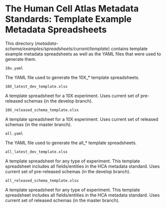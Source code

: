 # The Human Cell Atlas Metadata Standards: Template Example Metadata Spreadsheets

This directory (_metadata-schema/examples/spreadsheets/current/template_) contains template example metadata spreadsheets as well as the YAML files that were used to generate them.

`10x.yaml`

The YAML file used to generate the 10X_* template spreadsheets.

`10X_latest_dev_template.xlsx`

A template spreadsheet for a 10X experiment. Uses current set of pre-released schemas (in the develop branch).

`10X_released_schema_template.xlsx`

A template spreadsheet for a 10X experiment. Uses current set of released schemas (in the master branch).

`all.yaml`

The YAML file used to generate the all_* template spreadsheets.

`all_latest_dev_template.xlsx`

A template spreadsheet for any type of experiment. This template spreadsheet includes all fields/entities in the HCA metadata standard. Uses current set of pre-released schemas (in the develop branch).

`all_released_schema_template.xlsx`

A template spreadsheet for any type of experiment. This template spreadsheet includes all fields/entities in the HCA metadata standard. Uses current set of released schemas (in the master branch).
